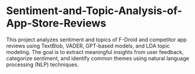# Sentiment-and-Topic-Analysis-of-App-Store-Reviews
This project analyzes sentiment and topics of F-Droid and competitor app reviews using TextBlob, VADER, GPT-based models, and LDA topic modeling. The goal is to extract meaningful insights from user feedback, categorize sentiment, and identify common themes using natural language processing (NLP) techniques.
